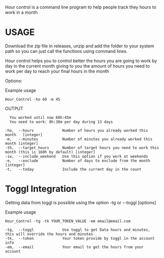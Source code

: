 Hour control is a command line program to help people track they hours to work in a month

# USAGE

Download the zip file in releases, unzip and add the folder to your system path so you can just call the functions using
command lines.

Hour control helps you to control better the hours you are going to work by day in the current month
giving to you the amount of hours you need to work per day to reach your final hours in the month

Options: <br />

Example usage

```
Hour_Control -ho 60 -m 45
```
OUTPUT
```
  You worked until now 60h:45m
  You need to work: 8h:38m per day during 13 days
```

```
-ho,  --hours             Number of hours you already worked this month   [integer]
-m,   --minutes           Number of minutes you already worked this month [integer]
-th,  --target_hours      Number of target hours you need to work this month (this is 160h by default) [integer]
-iw,  --include_weekend   Use this option if you work at weekends
-e,   --exclude           Number of days to exclude from the month [integer]
-t,   --today             Include the current day in the count
```
# Toggl Integration

Getting data from toggl is possible using the option -tg or --toggl [options] <br />

Example usage

```
Hour_Control -tg -tk YOUR_TOKEN_VALUE -em email@email.com
```

```
-tg,  --toggl             Use toggl to get Data hours and minutes, this will override the hours and minutes
-tk,  --token             Your token provide by toggl in the account info
-em,  --email             Your email to get the hours from your account
```            
